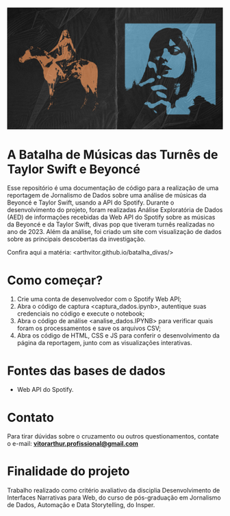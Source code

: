 ![benestic_weaver](https://github.com/arthvitor/batalha_divas/blob/main/img/CAPA.png?raw=true)

# A Batalha de Músicas das Turnês de Taylor Swift e Beyoncé

Esse repositório é uma documentação de código para a realização de uma reportagem de Jornalismo de Dados sobre uma análise de músicas da Beyoncé e Taylor Swift, usando a API do Spotify. 
Durante o desenvolvimento do projeto, foram realizadas Análise Exploratória de Dados (AED) de informações recebidas da Web API do Spotify sobre as músicas da Beyoncé e da Taylor Swift, divas pop que tiveram turnês realizadas no ano de 2023. Além da análise, foi criado um site com visualização de dados sobre as principais descobertas da investigação.

Confira aqui a matéria: <arthvitor.github.io/batalha_divas/>

# Como começar?
1. Crie uma conta de desenvolvedor com o Spotify Web API;
2. Abra o código de captura <captura_dados.ipynb>, autentique suas credenciais no código e execute o notebook;
3. Abra o código de análise <analise_dados.IPYNB> para verificar quais foram os processamentos e save os arquivos CSV;
4. Abra os código de HTML, CSS e JS para conferir o desenvolvimento da página da reportagem, junto com as visualizações interativas. 

# Fontes das bases de dados
- Web API do Spotify.

# Contato
Para tirar dúvidas sobre o cruzamento ou outros questionamentos, contate o e-mail: **vitorarthur.profissional@gmail.com**

# Finalidade do projeto
Trabalho realizado como critério avaliativo da disciplia Desenvolvimento de Interfaces Narrativas para Web, do curso de pós-graduação em Jornalismo de Dados, Automação e Data Storytelling, do Insper.

